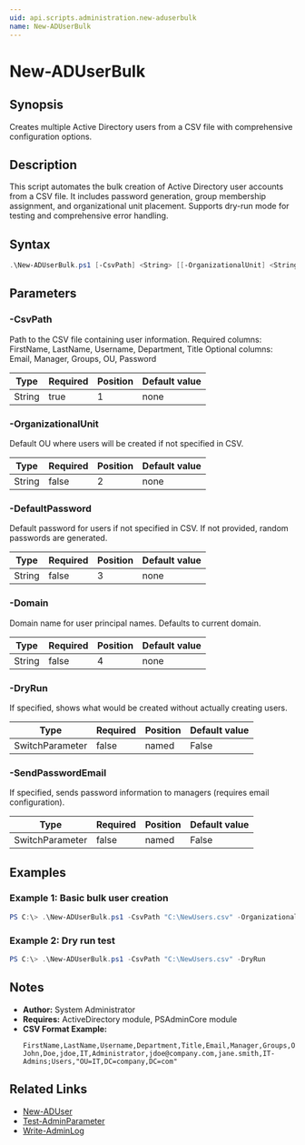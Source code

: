 ```yaml
---
uid: api.scripts.administration.new-aduserbulk
name: New-ADUserBulk
---
```


# New-ADUserBulk

## Synopsis
Creates multiple Active Directory users from a CSV file with comprehensive configuration options.

## Description
This script automates the bulk creation of Active Directory user accounts from a CSV file. It includes password generation, group membership assignment, and organizational unit placement. Supports dry-run mode for testing and comprehensive error handling.

## Syntax
```powershell
.\New-ADUserBulk.ps1 [-CsvPath] <String> [[-OrganizationalUnit] <String>] [[-DefaultPassword] <String>] [[-Domain] <String>] [-DryRun] [-SendPasswordEmail] [<CommonParameters>]
```

## Parameters

### -CsvPath
Path to the CSV file containing user information.
Required columns: FirstName, LastName, Username, Department, Title
Optional columns: Email, Manager, Groups, OU, Password

| Type | Required | Position | Default value |
|------|----------|----------|---------------|
| String | true | 1 | none |

### -OrganizationalUnit
Default OU where users will be created if not specified in CSV.

| Type | Required | Position | Default value |
|------|----------|----------|---------------|
| String | false | 2 | none |

### -DefaultPassword
Default password for users if not specified in CSV. If not provided, random passwords are generated.

| Type | Required | Position | Default value |
|------|----------|----------|---------------|
| String | false | 3 | none |

### -Domain
Domain name for user principal names. Defaults to current domain.

| Type | Required | Position | Default value |
|------|----------|----------|---------------|
| String | false | 4 | none |

### -DryRun
If specified, shows what would be created without actually creating users.

| Type | Required | Position | Default value |
|------|----------|----------|---------------|
| SwitchParameter | false | named | False |

### -SendPasswordEmail
If specified, sends password information to managers (requires email configuration).

| Type | Required | Position | Default value |
|------|----------|----------|---------------|
| SwitchParameter | false | named | False |

## Examples

### Example 1: Basic bulk user creation
```powershell
PS C:\> .\New-ADUserBulk.ps1 -CsvPath "C:\NewUsers.csv" -OrganizationalUnit "OU=Users,DC=company,DC=com"
```

### Example 2: Dry run test
```powershell
PS C:\> .\New-ADUserBulk.ps1 -CsvPath "C:\NewUsers.csv" -DryRun
```

## Notes
- **Author:** System Administrator
- **Requires:** ActiveDirectory module, PSAdminCore module
- **CSV Format Example:**
  ```
  FirstName,LastName,Username,Department,Title,Email,Manager,Groups,OU
  John,Doe,jdoe,IT,Administrator,jdoe@company.com,jane.smith,IT-Admins;Users,"OU=IT,DC=company,DC=com"
  ```

## Related Links
- [New-ADUser](https://docs.microsoft.com/powershell/module/activedirectory/new-aduser)
- [Test-AdminParameter](../../PSAdminCore/Test-AdminParameter.md)
- [Write-AdminLog](../../PSAdminCore/Write-AdminLog.md)